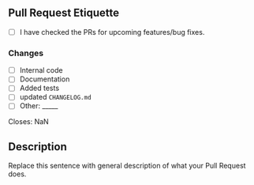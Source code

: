 ## Pull Request Etiquette

<!--
  There are several guidelines you should follow in order for your
  Pull Request to be merged.
-->

- [ ] I have checked the PRs for upcoming features/bug fixes.

<!--
  It is sometimes better to include more changes in a single commit. 
  If you find yourself having an overwhelming amount of commits, you
  can **rebase** your branch.
-->

### Changes

- [ ] Internal code
- [ ] Documentation
- [ ] Added tests
- [ ] updated `CHANGELOG.md`
- [ ] Other: \_____ <!-- Insert other type here -->

<!-- Replace "NaN" with an issue number if this is a response to an issue -->

Closes: NaN

## Description

Replace this sentence with general description of what your Pull Request does.
